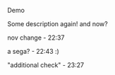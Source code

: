  Demo
 
 Some description again!
 and now?


 nov change - 22:37


 a sega? - 22:43 :)


 "additional check" - 23:27
